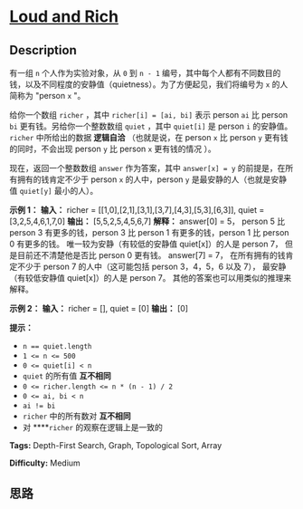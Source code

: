 # [Loud and Rich][title]

## Description

有一组 `n` 个人作为实验对象，从 `0` 到 `n - 1`
编号，其中每个人都有不同数目的钱，以及不同程度的安静值（quietness）。为了方便起见，我们将编号为 `x` 的人简称为 "person `x` "。

给你一个数组 `richer` ，其中 `richer[i] = [ai, bi]` 表示 person `ai` 比 person `bi`
更有钱。另给你一个整数数组 `quiet` ，其中 `quiet[i]` 是 person `i` 的安静值。`richer` 中所给出的数据
**逻辑自洽** （也就是说，在 person `x` 比 person `y` 更有钱的同时，不会出现 person `y` 比 person `x`
更有钱的情况 ）。

现在，返回一个整数数组 `answer` 作为答案，其中 `answer[x] = y` 的前提是，在所有拥有的钱肯定不少于 person `x`
的人中，person `y` 是最安静的人（也就是安静值 `quiet[y]` 最小的人）。



**示例 1：**
            **输入：** richer = [[1,0],[2,1],[3,1],[3,7],[4,3],[5,3],[6,3]], quiet = [3,2,5,4,6,1,7,0]    **输出：** [5,5,2,5,4,5,6,7]    **解释：**    answer[0] = 5，    person 5 比 person 3 有更多的钱，person 3 比 person 1 有更多的钱，person 1 比 person 0 有更多的钱。    唯一较为安静（有较低的安静值 quiet[x]）的人是 person 7，    但是目前还不清楚他是否比 person 0 更有钱。    answer[7] = 7，    在所有拥有的钱肯定不少于 person 7 的人中（这可能包括 person 3，4，5，6 以及 7），    最安静（有较低安静值 quiet[x]）的人是 person 7。    其他的答案也可以用类似的推理来解释。    

**示例 2：**
            **输入：** richer = [], quiet = [0]    **输出：** [0]    



**提示：**

  * `n == quiet.length`
  * `1 <= n <= 500`
  * `0 <= quiet[i] < n`
  * `quiet` 的所有值 **互不相同**
  * `0 <= richer.length <= n * (n - 1) / 2`
  * `0 <= ai, bi < n`
  * `ai != bi`
  * `richer` 中的所有数对 **互不相同**
  * 对 ****`richer` 的观察在逻辑上是一致的


**Tags:** Depth-First Search, Graph, Topological Sort, Array

**Difficulty:** Medium

## 思路

[title]: https://leetcode-cn.com/problems/loud-and-rich
